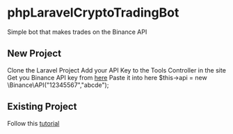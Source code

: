 # phpLaravelCryptoTradingBot
Simple bot that makes trades on the Binance API

## New Project
Clone the Laravel Project
Add your API Key to the Tools Controller in the site
Get you Binance API key from [here](https://www.binance.com/?ref=27615159)
Paste it into here
$this->api = new \Binance\API("12345567","abcde");

## Existing Project
Follow this [tutorial](https://www.robert-askam.co.uk/posts/post/building-a-crypto-trading-bot-in-laravel-using-php-and-binance) 
